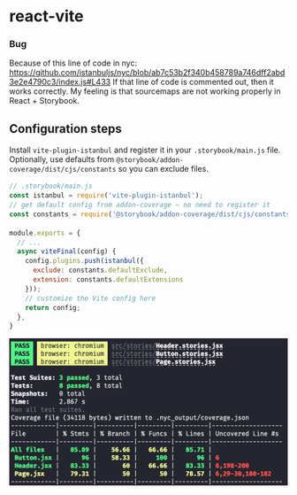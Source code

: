 # react-vite

### Bug

Because of this line of code in nyc: https://github.com/istanbuljs/nyc/blob/ab7c53b2f340b458789a746dff2abd3e2e4790c3/index.js#L433
If that line of code is commented out, then it works correctly. My feeling is that sourcemaps are not working properly in React + Storybook. 

## Configuration steps

Install `vite-plugin-istanbul` and register it in your `.storybook/main.js` file.
Optionally, use defaults from `@storybook/addon-coverage/dist/cjs/constants` so you can exclude files.

```js
// .storybook/main.js
const istanbul = require('vite-plugin-istanbul');
// get default config from addon-coverage – no need to register it
const constants = require('@storybook/addon-coverage/dist/cjs/constants');

module.exports = {
  // ...
  async viteFinal(config) {
    config.plugins.push(istanbul({
      exclude: constants.defaultExclude,
      extension: constants.defaultExtensions
    }));
    // customize the Vite config here
    return config;
  },
}
```

![](coverage-cli.png)